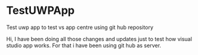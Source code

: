 # TestUWPApp
Test uwp app to test vs app centre using git hub repository

Hi,
I have been doing all those changes and updates just to test how visual studio app works.
For that i have been using git hub as server.
